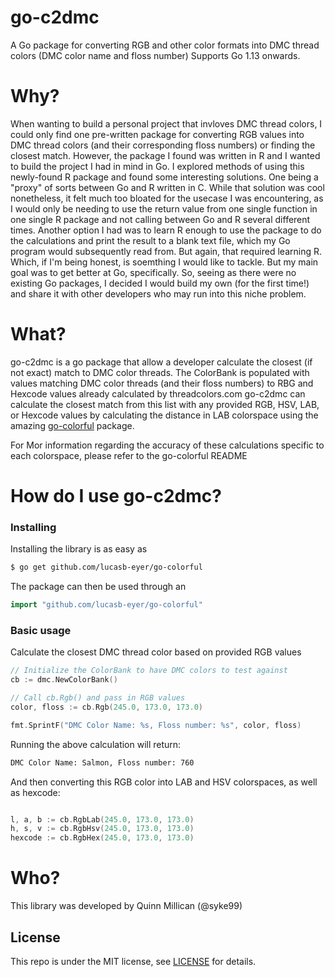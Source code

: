 # go-c2dmc
A Go package for converting RGB and other color formats into DMC thread colors (DMC color name and floss number) Supports Go 1.13 onwards.

Why?
====
When wanting to build a personal project that invloves DMC thread colors, I could only find one pre-written package for converting RGB values into DMC thread colors (and their corresponding floss numbers) or finding the closest match. However, the package I found was written in R and I wanted to build the project I had in mind in Go. I explored methods of using this newly-found R package and found some interesting solutions. One being a "proxy" of sorts between Go and R written in C. While that solution was cool nonetheless, it felt much too bloated for the usecase I was encountering, as I would only be needing to use the return value from one single function in one single R package and not calling between Go and R several different times. Another option I had was to learn R enough to use the package to do the calculations and print the result to a blank text file, which my Go program would subsequently read from. But again, that required learning R. Which, if I'm being honest, is soemthing I would like to tackle. But my main goal was to get better at Go, specifically. So, seeing as there were no existing Go packages, I decided I would build my own (for the first time!) and share it with other developers who may run into this niche problem.

What?
=====
go-c2dmc is a go package that allow a developer calculate the closest (if not exact) match to DMC color threads. The ColorBank is populated with values matching DMC color threads (and their floss numbers) to RBG and Hexcode values already calculated by threadcolors.com go-c2dmc can calculate the closest match from this list with any provided RGB, HSV, LAB, or Hexcode values by calculating the distance in LAB colorspace using the amazing [go-colorful](https://github.com/lucasb-eyer/go-colorful/) package.


For Mor information regarding the accuracy of these calculations specific to each colorspace, please refer to the go-colorful README



How do I use go-c2dmc?
====

### Installing
Installing the library is as easy as

```bash
$ go get github.com/lucasb-eyer/go-colorful
```

The package can then be used through an

```go
import "github.com/lucasb-eyer/go-colorful"
```

### Basic usage

Calculate the closest DMC thread color based on provided RGB values

```go
// Initialize the ColorBank to have DMC colors to test against
cb := dmc.NewColorBank()

// Call cb.Rgb() and pass in RGB values
color, floss := cb.Rgb(245.0, 173.0, 173.0)

fmt.SprintF("DMC Color Name: %s, Floss number: %s", color, floss)
```

Running the above calculation will return:


```bash
DMC Color Name: Salmon, Floss number: 760
```

And then converting this RGB color into LAB and HSV colorspaces, as well as hexcode:

```go

l, a, b := cb.RgbLab(245.0, 173.0, 173.0)
h, s, v := cb.RgbHsv(245.0, 173.0, 173.0)
hexcode := cb.RgbHex(245.0, 173.0, 173.0)
```

Who?
====

This library was developed by Quinn Millican (@syke99)


## License

This repo is under the MIT license, see [LICENSE](LICENSE) for details.